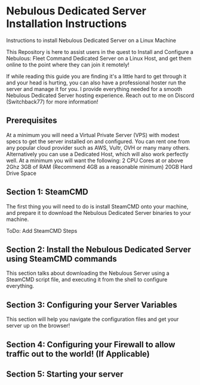 # Nebulous Dedicated Server Installation Instructions
Instructions to install Nebulous Dedicated Server on a Linux Machine

This Repository is here to assist users in the quest to Install and Configure a Nebulous: Fleet Command Dedicated Server on a Linux Host, and get them online to the point where they can join it remotely! 

If while reading this guide you are finding it's a little hard to get through it and your head is hurting, you can also have a professional hoster run the server and manage it for you. I provide everything needed for a smooth Nebulous Dedicated Server hosting experience. Reach out to me on Discord (Switchback77) for more information!

## Prerequisites
At a minimum you will need a Virtual Private Server (VPS) with modest specs to get the server installed on and configured. You can rent one from any popular cloud provider such as AWS, Vultr, OVH or many many others. Alternatively you can use a Dedicated Host, which will also work perfectly well. At a minimum you will want the following:
2 CPU Cores at or above 2Ghz
3GB of RAM (Recommend 4GB as a reasonable minimum)
20GB Hard Drive Space

## Section 1: SteamCMD
The first thing you will need to do is install SteamCMD onto your machine, and prepare it to download the Nebulous Dedicated Server binaries to your machine. 

ToDo: Add SteamCMD Steps

## Section 2: Install the Nebulous Dedicated Server using SteamCMD commands
This section talks about downloading the Nebulous Server using a SteamCMD script file, and executing it from the shell to configure everything.

## Section 3: Configuring your Server Variables
This section will help you navigate the configuration files and get your server up on the browser! 

## Section 4: Configuring your Firewall to allow traffic out to the world! (If Applicable)

## Section 5: Starting your server
